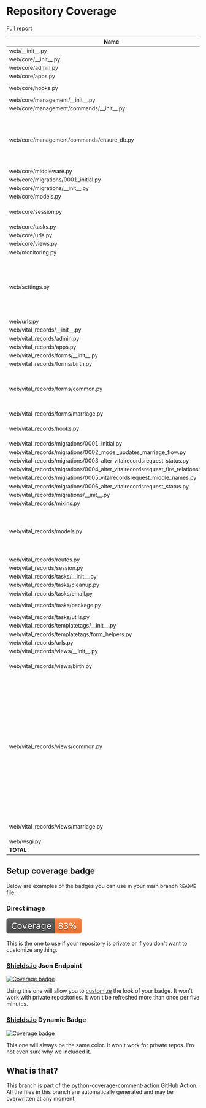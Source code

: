 # Repository Coverage

[Full report](https://htmlpreview.github.io/?https://github.com/Office-of-Digital-Services/cdt-ods-disaster-recovery/blob/python-coverage-comment-action-data/htmlcov/index.html)

| Name                                                                                  |    Stmts |     Miss |   Branch |   BrPart |   Cover |   Missing |
|-------------------------------------------------------------------------------------- | -------: | -------: | -------: | -------: | ------: | --------: |
| web/\_\_init\_\_.py                                                                   |        5 |        2 |        0 |        0 |     60% |       5-7 |
| web/core/\_\_init\_\_.py                                                              |        0 |        0 |        0 |        0 |    100% |           |
| web/core/admin.py                                                                     |       24 |       13 |        2 |        0 |     42% |     21-39 |
| web/core/apps.py                                                                      |        5 |        0 |        0 |        0 |    100% |           |
| web/core/hooks.py                                                                     |       11 |        4 |        0 |        0 |     64% |9-10, 14-15 |
| web/core/management/\_\_init\_\_.py                                                   |        0 |        0 |        0 |        0 |    100% |           |
| web/core/management/commands/\_\_init\_\_.py                                          |        0 |        0 |        0 |        0 |    100% |           |
| web/core/management/commands/ensure\_db.py                                            |      183 |        4 |       42 |        4 |     96% |73, 87-89, 99, 103->exit, 230->232, 306->310 |
| web/core/middleware.py                                                                |        9 |        1 |        2 |        1 |     82% |        19 |
| web/core/migrations/0001\_initial.py                                                  |        7 |        0 |        0 |        0 |    100% |           |
| web/core/migrations/\_\_init\_\_.py                                                   |        0 |        0 |        0 |        0 |    100% |           |
| web/core/models.py                                                                    |        8 |        0 |        0 |        0 |    100% |           |
| web/core/session.py                                                                   |       25 |        5 |        4 |        2 |     76% |13-19, 25-26, 33 |
| web/core/tasks.py                                                                     |       15 |        2 |        0 |        0 |     87% |    60, 64 |
| web/core/urls.py                                                                      |        5 |        0 |        0 |        0 |    100% |           |
| web/core/views.py                                                                     |        9 |        0 |        2 |        0 |    100% |           |
| web/monitoring.py                                                                     |       12 |        0 |        4 |        0 |    100% |           |
| web/settings.py                                                                       |      108 |        6 |       14 |        7 |     89% |52, 54, 56, 127->131, 139->142, 151, 267-268 |
| web/urls.py                                                                           |       16 |        7 |        2 |        1 |     56% |     31-39 |
| web/vital\_records/\_\_init\_\_.py                                                    |        0 |        0 |        0 |        0 |    100% |           |
| web/vital\_records/admin.py                                                           |        6 |        0 |        0 |        0 |    100% |           |
| web/vital\_records/apps.py                                                            |        5 |        0 |        0 |        0 |    100% |           |
| web/vital\_records/forms/\_\_init\_\_.py                                              |        0 |        0 |        0 |        0 |    100% |           |
| web/vital\_records/forms/birth.py                                                     |       23 |        0 |        0 |        0 |    100% |           |
| web/vital\_records/forms/common.py                                                    |       71 |       22 |        6 |        0 |     64% |100-107, 110-120, 123-131 |
| web/vital\_records/forms/marriage.py                                                  |       20 |        0 |        0 |        0 |    100% |           |
| web/vital\_records/hooks.py                                                           |       16 |        6 |        0 |        0 |     62% |10-11, 15-16, 20-21 |
| web/vital\_records/migrations/0001\_initial.py                                        |        7 |        0 |        0 |        0 |    100% |           |
| web/vital\_records/migrations/0002\_model\_updates\_marriage\_flow.py                 |        4 |        0 |        0 |        0 |    100% |           |
| web/vital\_records/migrations/0003\_alter\_vitalrecordsrequest\_status.py             |        5 |        0 |        0 |        0 |    100% |           |
| web/vital\_records/migrations/0004\_alter\_vitalrecordsrequest\_fire\_relationship.py |        4 |        0 |        0 |        0 |    100% |           |
| web/vital\_records/migrations/0005\_vitalrecordsrequest\_middle\_names.py             |        4 |        0 |        0 |        0 |    100% |           |
| web/vital\_records/migrations/0006\_alter\_vitalrecordsrequest\_status.py             |        5 |        0 |        0 |        0 |    100% |           |
| web/vital\_records/migrations/\_\_init\_\_.py                                         |        0 |        0 |        0 |        0 |    100% |           |
| web/vital\_records/mixins.py                                                          |       62 |        4 |       10 |        0 |     89% |     11-14 |
| web/vital\_records/models.py                                                          |       91 |        7 |        4 |        0 |     93% |232, 237, 241, 245, 249, 253, 257 |
| web/vital\_records/routes.py                                                          |       21 |        0 |        0 |        0 |    100% |           |
| web/vital\_records/session.py                                                         |       26 |        0 |        6 |        0 |    100% |           |
| web/vital\_records/tasks/\_\_init\_\_.py                                              |        0 |        0 |        0 |        0 |    100% |           |
| web/vital\_records/tasks/cleanup.py                                                   |       68 |        0 |       18 |        0 |    100% |           |
| web/vital\_records/tasks/email.py                                                     |       33 |        2 |        0 |        0 |     94% |     29-34 |
| web/vital\_records/tasks/package.py                                                   |      147 |        0 |        6 |        1 |     99% |  219->223 |
| web/vital\_records/tasks/utils.py                                                     |        7 |        0 |        0 |        0 |    100% |           |
| web/vital\_records/templatetags/\_\_init\_\_.py                                       |        0 |        0 |        0 |        0 |    100% |           |
| web/vital\_records/templatetags/form\_helpers.py                                      |       10 |       10 |        2 |        0 |      0% |      1-13 |
| web/vital\_records/urls.py                                                            |        4 |        0 |        0 |        0 |    100% |           |
| web/vital\_records/views/\_\_init\_\_.py                                              |        0 |        0 |        0 |        0 |    100% |           |
| web/vital\_records/views/birth.py                                                     |       38 |       20 |        0 |        0 |     47% |14-26, 35-46, 54-60 |
| web/vital\_records/views/common.py                                                    |      171 |       66 |        6 |        0 |     59% |60-63, 87-92, 95-98, 108-112, 115-122, 154-173, 184-192, 204-212, 215-222, 225-230, 238-240, 244-255 |
| web/vital\_records/views/marriage.py                                                  |       45 |       26 |        0 |        0 |     42% |15-41, 50-63, 71-77 |
| web/wsgi.py                                                                           |        6 |        6 |        0 |        0 |      0% |      8-16 |
|                                                                             **TOTAL** | **1341** |  **213** |  **130** |   **16** | **83%** |           |


## Setup coverage badge

Below are examples of the badges you can use in your main branch `README` file.

### Direct image

[![Coverage badge](https://raw.githubusercontent.com/Office-of-Digital-Services/cdt-ods-disaster-recovery/python-coverage-comment-action-data/badge.svg)](https://htmlpreview.github.io/?https://github.com/Office-of-Digital-Services/cdt-ods-disaster-recovery/blob/python-coverage-comment-action-data/htmlcov/index.html)

This is the one to use if your repository is private or if you don't want to customize anything.

### [Shields.io](https://shields.io) Json Endpoint

[![Coverage badge](https://img.shields.io/endpoint?url=https://raw.githubusercontent.com/Office-of-Digital-Services/cdt-ods-disaster-recovery/python-coverage-comment-action-data/endpoint.json)](https://htmlpreview.github.io/?https://github.com/Office-of-Digital-Services/cdt-ods-disaster-recovery/blob/python-coverage-comment-action-data/htmlcov/index.html)

Using this one will allow you to [customize](https://shields.io/endpoint) the look of your badge.
It won't work with private repositories. It won't be refreshed more than once per five minutes.

### [Shields.io](https://shields.io) Dynamic Badge

[![Coverage badge](https://img.shields.io/badge/dynamic/json?color=brightgreen&label=coverage&query=%24.message&url=https%3A%2F%2Fraw.githubusercontent.com%2FOffice-of-Digital-Services%2Fcdt-ods-disaster-recovery%2Fpython-coverage-comment-action-data%2Fendpoint.json)](https://htmlpreview.github.io/?https://github.com/Office-of-Digital-Services/cdt-ods-disaster-recovery/blob/python-coverage-comment-action-data/htmlcov/index.html)

This one will always be the same color. It won't work for private repos. I'm not even sure why we included it.

## What is that?

This branch is part of the
[python-coverage-comment-action](https://github.com/marketplace/actions/python-coverage-comment)
GitHub Action. All the files in this branch are automatically generated and may be
overwritten at any moment.